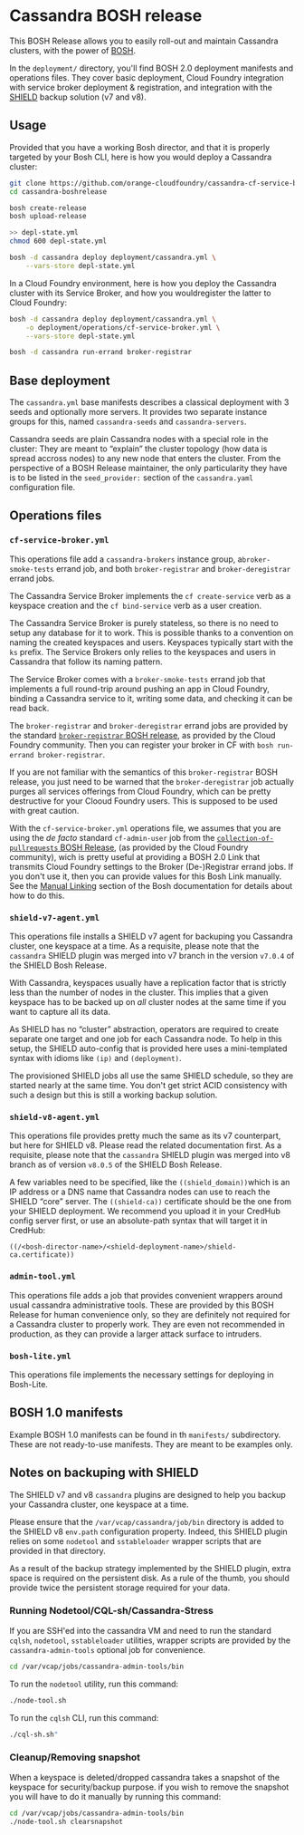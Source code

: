 Cassandra BOSH release
======================

This BOSH Release allows you to easily roll-out and maintain Cassandra
clusters, with the power of [BOSH](https://bosh.io).

In the `deployment/` directory, you'll find BOSH 2.0 deployment manifests and
operations files. They cover basic deployment, Cloud Foundry integration with
service broker deployment & registration, and integration with the
[SHIELD](https://shieldproject.io/) backup solution (v7 and v8).


## Usage

Provided that you have a working Bosh director, and that it is properly
targeted by your Bosh CLI, here is how you would deploy a Cassandra cluster:

```bash
git clone https://github.com/orange-cloudfoundry/cassandra-cf-service-boshrelease.git cassandra-boshrelease
cd cassandra-boshrelease

bosh create-release
bosh upload-release

>> depl-state.yml
chmod 600 depl-state.yml

bosh -d cassandra deploy deployment/cassandra.yml \
    --vars-store depl-state.yml
```

In a Cloud Foundry environment, here is how you deploy the Cassandra cluster
with its Service Broker, and how you wouldregister the latter to Cloud
Foundry:

```bash
bosh -d cassandra deploy deployment/cassandra.yml \
    -o deployment/operations/cf-service-broker.yml \
    --vars-store depl-state.yml

bosh -d cassandra run-errand broker-registrar
```


## Base deployment

The `cassandra.yml` base manifests describes a classical deployment with 3
seeds and optionally more servers. It provides two separate instance groups
for this, named `cassandra-seeds` and `cassandra-servers`.

Cassandra seeds are plain Cassandra nodes with a special role in the cluster:
They are meant to “explain” the cluster topology (how data is spread accross
nodes) to any new node that enters the cluster. From the perspective of a BOSH
Release maintainer, the only particularity they have is to be listed in the
`seed_provider:` section of the `cassandra.yaml` configuration file.


## Operations files

### `cf-service-broker.yml`

This operations file add a `cassandra-brokers` instance group, a`broker-smoke-tests`
errand job, and both `broker-registrar` and `broker-deregistrar` errand jobs.

The Cassandra Service Broker implements the `cf create-service` verb as a
keyspace creation and the `cf bind-service` verb as a user creation.

The Cassandra Service Broker is purely stateless, so there is no need to setup
any database for it to work. This is possible thanks to a convention on naming
the created keyspaces and users. Keyspaces typically start with the `ks`
prefix. The Service Brokers only relies to the keyspaces and users in
Cassandra that follow its naming pattern.

The Service Broker comes with a `broker-smoke-tests` errand job that
implements a full round-trip around pushing an app in Cloud Foundry, binding a
Cassandra service to it, writing some data, and checking it can be read back.

The `broker-registrar` and `broker-deregistrar` errand jobs are provided by
the standard
[`broker-registrar` BOSH release](https://github.com/cloudfoundry-community/broker-registrar-boshrelease),
as provided by the Cloud Foundry community. Then you can register your broker
in CF with `bosh run-errand broker-registrar`.

If you are not familiar with the semantics of this `broker-registrar` BOSH
release, you just need to be warned that the `broker-deregistrar` job actually
purges all services offerings from Cloud Foundry, which can be pretty
destructive for your Clooud Foundry users. This is supposed to be used with
great caution.

With the `cf-service-broker.yml` operations file, we assumes that you are
using the *de facto* standard `cf-admin-user` job from the
[`collection-of-pullrequests` BOSH Release](https://github.com/cloudfoundry-community/collection-of-pullrequests-boshrelease),
(as provided by the Cloud Foundry community), wich is pretty useful at
providing a BOSH 2.0 Link that transmits Cloud Foundry settings to the Broker
(De-)Registrar errand jobs. If you don't use it, then you can provide values
for this Bosh Link manually. See the [Manual Linking](https://bosh.io/docs/links-manual.html)
section of the Bosh documentation for details about how to do this.


### `shield-v7-agent.yml`

This operations file installs a SHIELD v7 agent for backuping you Cassandra
cluster, one keyspace at a time. As a requisite, please note that the
`cassandra` SHIELD plugin was merged into v7 branch in the version `v7.0.4` of
the SHIELD Bosh Release.

With Cassandra, keyspaces usually have a replication factor that is strictly
less than the number of nodes in the cluster. This implies that a given
keyspace has to be backed up on *all* cluster nodes at the same time if you
want to capture all its data.

As SHIELD has no “cluster” abstraction, operators are required to create
separate one target and one job for each Cassandra node. To help in this
setup, the SHIELD auto-config that is provided here uses a mini-templated
syntax with idioms like `(ip)` and `(deployment)`.

The provisioned SHIELD jobs all use the same SHIELD schedule, so they are
started nearly at the same time. You don't get strict ACID consistency with
such a design but this is still a working backup solution.


### `shield-v8-agent.yml`

This operations file provides pretty much the same as its v7 counterpart, but
here for SHIELD v8. Please read the related documentation first. As a
requisite, please note that the `cassandra` SHIELD plugin was merged into v8
branch as of version `v8.0.5` of the SHIELD Bosh Release.

A few variables need to be specified, like the `((shield_domain))`which is an
IP address or a DNS name that Cassandra nodes can use to reach the SHIELD
“core” server. The `((shield-ca))` certificate should be the one from your
SHIELD deployment. We recommend you upload it in your CredHub config server
first, or use an absolute-path syntax that will target it in CredHub:

```
((/<bosh-director-name>/<shield-deployment-name>/shield-ca.certificate))
```


### `admin-tool.yml`

This operations file adds a job that provides convenient wrappers around usual
cassandra administrative tools. These are provided by this BOSH Release for
human convenience only, so they are definitely not required for a Cassandra
cluster to properly work. They are even not recommended in production, as they
can provide a larger attack surface to intruders.


### `bosh-lite.yml`

This operations file implements the necessary settings for deploying in Bosh-Lite.


## BOSH 1.0 manifests

Example BOSH 1.0 manifests can be found in th `manifests/` subdirectory. These
are not ready-to-use manifests. They are meant to be examples only.


## Notes on backuping with SHIELD

The SHIELD v7 and v8 `cassandra` plugins are designed to help you backup your
Cassandra cluster, one keyspace at a time.

Please ensure that the `/var/vcap/cassandra/job/bin` directory is added to the
SHIELD v8 `env.path` configuration property. Indeed, this SHIELD plugin relies
on some `nodetool` and `sstableloader` wrapper scripts that are provided in
that directory.

As a result of the backup strategy implemented by the SHIELD plugin, extra
space is required on the persistent disk. As a rule of the thumb, you should
provide twice the persistent storage required for your data.


### Running Nodetool/CQL-sh/Cassandra-Stress

If you are SSH'ed into the cassandra VM and need to run the standard `cqlsh`,
`nodetool`, `sstableloader` utilities, wrapper scripts are provided by the
`cassandra-admin-tools` optional job for convenience.

```bash
cd /var/vcap/jobs/cassandra-admin-tools/bin
```

To run the `nodetool` utility, run this command:

```bash
./node-tool.sh
```

To run the `cqlsh` CLI, run this command:

```bash
./cql-sh.sh"
```


### Cleanup/Removing snapshot

When a keyspace is deleted/dropped cassandra takes a snapshot of the keyspace
for security/backup purpose. if you wish to remove the snapshot you will have
to do it manually by running this command:

```bash
cd /var/vcap/jobs/cassandra-admin-tools/bin
./node-tool.sh clearsnapshot
```
